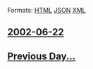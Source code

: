 
Formats: [HTML](2002/06/22/index.html)  [JSON](2002/06/22/index.json)  [XML](2002/06/22/index.xml)  

## [2002-06-22](/news/2002/06/22/index.md)

## [Previous Day...](/news/2002/06/21/index.md)

